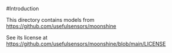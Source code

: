 #Introduction

This directory contains models from
https://github.com/usefulsensors/moonshine

See its license at
https://github.com/usefulsensors/moonshine/blob/main/LICENSE
